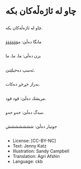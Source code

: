# چاو لە ئاژەڵەكان بكە

##
چاو لە ئاژەڵەكان بكە.

##
مانگا دەڵێ: مۆۆۆۆۆۆ

##
بزن دەڵی: ما، ما، ما

##
ئەسپ دەحیلێنێ.

##
بەراز خڕخڕ دەكات.

##
مریشك دەڵێ: قود قود.

##
سەگ دەڵێ: حەو حەو.

##
جوتیار دەڵێ: ششششششش

##
* License: [CC-BY-NC]
* Text: Jenny Katz
* Illustration: Sandy Campbell
* Translation: Agri Afshin
* Language: ckb

